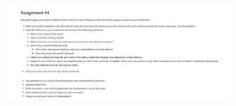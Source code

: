 ![Data Science Assignment](https://github.com/Sama-wahidee/DataScience_Assignment4/raw/main/DataScience_Assignment4.jpg)
